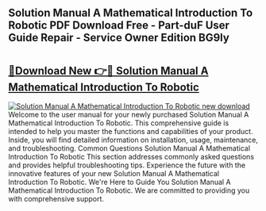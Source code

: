 ## Solution Manual A Mathematical Introduction To Robotic PDF Download Free - Part-duF User Guide Repair - Service Owner Edition BG9ly

# <h2><a href="http://bc57512.oget.top/?id=Solution+Manual+A+Mathematical+Introduction+To+Robotic">🔗Download New 👉🔴 Solution Manual A Mathematical Introduction To Robotic</a></h2>

[![Solution Manual A Mathematical Introduction To Robotic new download](https://i.imgur.com/5g1atiW.png)](http://bc57512.oget.top/?id=Solution+Manual+A+Mathematical+Introduction+To+Robotic)
Welcome to the user manual for your newly purchased Solution Manual A Mathematical Introduction To Robotic. This comprehensive guide is intended to help you master the functions and capabilities of your product. Inside, you will find detailed information on installation, usage, maintenance, and troubleshooting. Common Questions Solution Manual A Mathematical Introduction To Robotic This section addresses commonly asked questions and provides helpful troubleshooting tips. Experience the future with the innovative features of your new Solution Manual A Mathematical Introduction To Robotic. We're Here to Guide You Solution Manual A Mathematical Introduction To Robotic. We are committed to providing you with comprehensive support.
